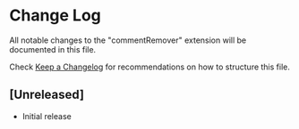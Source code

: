 # Change Log

All notable changes to the "commentRemover" extension will be documented in this file.

Check [Keep a Changelog](http://keepachangelog.com/) for recommendations on how to structure this file.

## [Unreleased]

- Initial release